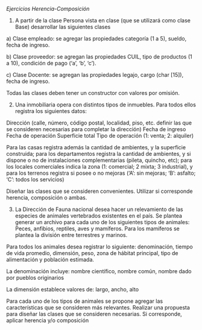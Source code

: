 *Ejercicios Herencia-Composición*
1. A partir de la clase Persona vista en clase (que se utilizará como clase Base) desarrollar las siguientes clases

a) Clase empleado: se agregar las propiedades categoría (1 a 5), sueldo, fecha de ingreso.

b) Clase proveedor: se agregan las propiedades CUIL, tipo de productos (1 a 10), condición de pago (‘a’, ‘b’, ‘c’).

c) Clase Docente: se agregan las propiedades legajo, cargo (char [15]), fecha de ingreso.

Todas las clases deben tener un constructor con valores por omisión.



 
2. Una inmobiliaria opera con distintos tipos de inmuebles. Para todos ellos registra los siguientes datos:

Dirección (calle, número, código postal, localidad, piso, etc. definir las que se consideren necesarias para completar la dirección)
Fecha de ingreso
Fecha de operación
Superficie total
Tipo de operación (1: venta; 2: alquiler)


Para las casas registra además la cantidad de ambientes, y la superficie construida; para los departamentos registra la cantidad de ambientes, y si dispone o no de instalaciones complementarias (pileta, quincho, etc); para los locales comerciales indica la zona (1: comercial; 2 mixta; 3 industrial), y para los terrenos registra si posee o no mejoras (‘A’: sin mejoras; ‘B’: asfalto; ‘C’: todos los servicios)


Diseñar las clases que se consideren convenientes. Utilizar si corresponde herencia, composición o ambas.




3. La Dirección de Fauna nacional desea hacer un relevamiento de las especies de animales vertebrados  existentes en el país.
Se plantea generar un archivo para cada uno de los siguientes tipos de animales:
Peces, anfibios, reptiles, aves y mamíferos. Para los mamíferos se plantea la división entre terrestres y marinos.

Para todos los animales desea registrar lo siguiente: denominación, tiempo de vida promedio, dimensión, peso, zona de hábitat principal, tipo de alimentación y población estimada.

La denominación incluye: nombre científico, nombre común, nombre dado por pueblos originarios

La dimensión establece valores de: largo, ancho, alto

Para cada uno de los tipos de animales se propone agregar las características que se consideren más relevantes.
Realizar una propuesta para diseñar las clases que se consideren necesarias. Si corresponde, aplicar herencia y/o composición 




